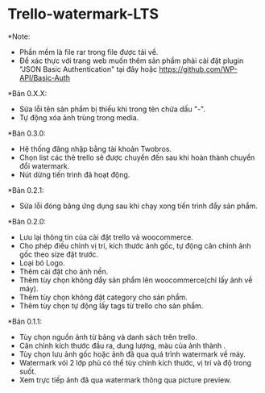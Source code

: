 # Trello-watermark-LTS
*Note: 
- Phần mềm là file rar trong file được tải về.
- Để xác thực với trang web muốn thêm sản phẩm phải cài đặt plugin "JSON Basic Authentication" tại đây hoặc https://github.com/WP-API/Basic-Auth

*Bản 0.X.X:
- Sửa lỗi tên sản phẩm bị thiếu khi trong tên chứa dấu "-".
- Tự động xóa ảnh trùng trong media.

*Bản 0.3.0:
- Hệ thống đăng nhập bằng tài khoản Twobros.
- Chọn list các thẻ trello sẽ được chuyển đến sau khi hoàn thành chuyển đổi watermark.
- Nút dừng tiến trình đã hoạt động.

*Bản 0.2.1:
- Sửa lỗi đóng băng ứng dụng sau khi chạy xong tiến trình đẩy sản phẩm.

*Bản 0.2.0:
- Lưu lại thông tin của cài đặt trello và woocommerce.
- Cho phép điều chỉnh vị trí, kích thước ảnh gốc, tự động căn chỉnh ảnh gốc theo size đặt trước.
- Loại bỏ Logo.
- Thêm cài đặt cho ảnh nền.
- Thêm tùy chọn không đẩy sản phẩm lên woocommerce(chỉ lấy ảnh về máy).
- Thêm tùy chọn không đặt category cho sản phẩm.
- Thêm tùy chọn tự động lấy tags từ trello cho sản phẩm.

*Bản 0.1.1:
- Tùy chọn nguồn ảnh từ bảng và danh sách trên trello.
- Căn chỉnh kích thước đầu ra, dung lượng, màu  của ảnh thành .
- Tùy chọn lưu ảnh gốc hoặc ảnh đã qua quá trình watermark về máy.
- Watermark vói 2 lớp phủ có thể tùy chỉnh kích thước, vị trí và độ trong suốt.
- Xem trực tiếp ảnh đã qua watermark thông qua picture preview.
